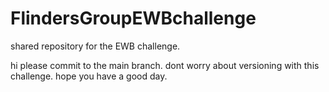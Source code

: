 # FlindersGroupEWBchallenge
shared repository for the EWB challenge.

hi please commit to the main branch. dont worry about versioning with this challenge. hope you have a good day.
